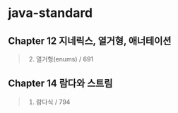 java-standard
=============

Chapter 12 지네릭스, 열거형, 애너테이션
-------------------------------------
>2. 열거형(enums) / 691



Chapter 14 람다와 스트림
-----------------------
>1. 람다식 / 794

